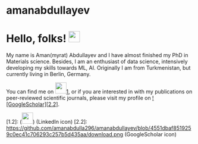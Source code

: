 # amanabdullayev

# Hello, folks! <img src="https://github.com/amanabdulla296/amanabdullayev/blob/3d5e9aa6f66926e1e6b9d67971331952f9bca67b/arrwrhhthqx.gif" width="30px">

My name is Aman(myrat) Abdullayev and I have almost finished my PhD in Materials science. Besides, I am an enthusiast of data science, intensively developing my skills towards ML, AI. Originally I am from Turkmenistan, but currently living in Berlin, Germany.

<!-- Actual text -->

You can find me on <img src="https://github.com/amanabdulla296/amanabdullayev/blob/4551dbaf8519259c0ec41c706293c257b5d435aa/download%20(1).png" width="30px"/>[1], or if you are interested in with my publications on peer-reviewed scientific journals, please visit my profile on [![GoogleScholar][2.2]][2].

<!-- Icons -->

[1.2]: (<img src="https://github.com/amanabdulla296/amanabdullayev/blob/4551dbaf8519259c0ec41c706293c257b5d435aa/download%20(1).png" width="30px"/>) (LinkedIn icon)
[2.2]: https://github.com/amanabdulla296/amanabdullayev/blob/4551dbaf8519259c0ec41c706293c257b5d435aa/download.png (GoogleScholar icon)

<!-- Links to your social media accounts -->

[1]: https://www.linkedin.com/in/amanmyrat-abdullayew-94758b14/
[2]: https://scholar.google.com/citations?user=22M2i14AAAAJ&hl=en

